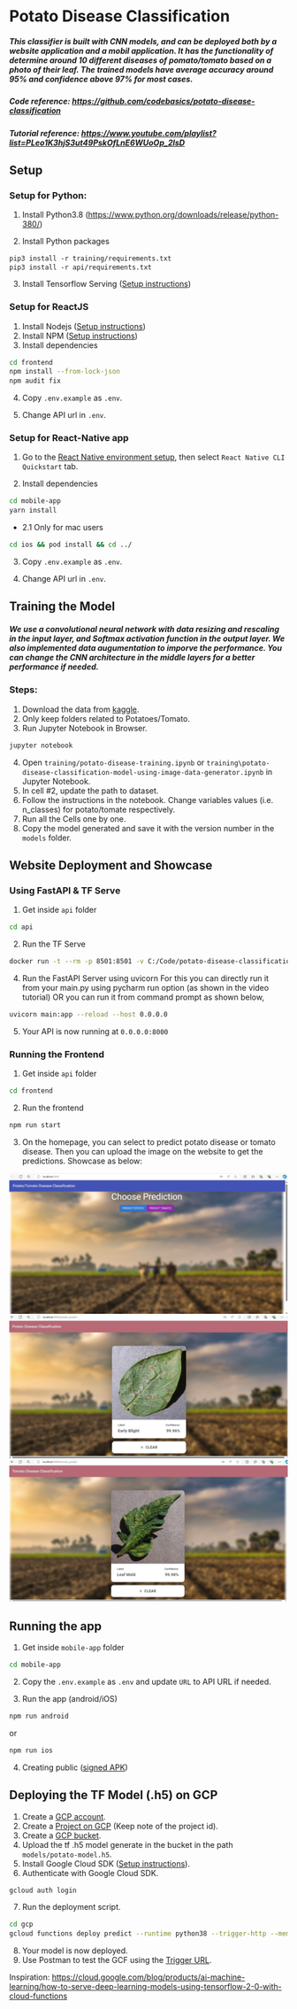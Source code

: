 # Potato Disease Classification

##### This classifier is built with CNN models, and can be deployed both by a website application and a mobil application. It has the functionality of determine around 10 different diseases of pomato/tomato based on a photo of their leaf. The trained models have average accuracy around 95% and confidence above 97% for most cases. 

##### Code reference: https://github.com/codebasics/potato-disease-classification
##### Tutorial reference: https://www.youtube.com/playlist?list=PLeo1K3hjS3ut49PskOfLnE6WUoOp_2lsD

## Setup

### Setup for Python:

1. Install Python3.8 (https://www.python.org/downloads/release/python-380/)

2. Install Python packages

```
pip3 install -r training/requirements.txt
pip3 install -r api/requirements.txt
```

3. Install Tensorflow Serving ([Setup instructions](https://www.tensorflow.org/tfx/serving/setup))

### Setup for ReactJS

1. Install Nodejs ([Setup instructions](https://nodejs.org/en/download/package-manager/))
2. Install NPM ([Setup instructions](https://www.npmjs.com/get-npm))
3. Install dependencies

```bash
cd frontend
npm install --from-lock-json
npm audit fix
```

4. Copy `.env.example` as `.env`.

5. Change API url in `.env`.

### Setup for React-Native app

1. Go to the [React Native environment setup](https://reactnative.dev/docs/environment-setup), then select `React Native CLI Quickstart` tab.  

2. Install dependencies

```bash
cd mobile-app
yarn install
```

  - 2.1 Only for mac users
```bash
cd ios && pod install && cd ../
```

3. Copy `.env.example` as `.env`.

4. Change API url in `.env`.

## Training the Model 

##### We use a convolutional neural network with data resizing and rescaling in the input layer, and Softmax activation function in the output layer. We also implemented data augumentation to imporve the performance. You can change the CNN architecture in the middle layers for a better performance if needed.
### Steps:

1. Download the data from [kaggle](https://www.kaggle.com/arjuntejaswi/plant-village).
2. Only keep folders related to Potatoes/Tomato.
3. Run Jupyter Notebook in Browser.

```bash
jupyter notebook
```

4. Open `training/potato-disease-training.ipynb` or `training\potato-disease-classification-model-using-image-data-generator.ipynb` in Jupyter Notebook.
5. In cell #2, update the path to dataset. 
6. Follow the instructions in the notebook. Change variables values (i.e. n_classes) for potato/tomate respectively.
7. Run all the Cells one by one.
8. Copy the model generated and save it with the version number in the `models` folder.

## Website Deployment and Showcase

### Using FastAPI & TF Serve

1. Get inside `api` folder

```bash
cd api
```

2. Run the TF Serve 

```bash
docker run -t --rm -p 8501:8501 -v C:/Code/potato-disease-classification:/potato-disease-classification tensorflow/serving --rest_api_port=8501 --model_config_file=/potato-disease-classification/model.config.a
```

4. Run the FastAPI Server using uvicorn
   For this you can directly run it from your main.py using pycharm run option (as shown in the video tutorial)
   OR you can run it from command prompt as shown below,

```bash
uvicorn main:app --reload --host 0.0.0.0
```

5. Your API is now running at `0.0.0.0:8000`

### Running the Frontend

1. Get inside `api` folder

```bash
cd frontend
```
2. Run the frontend

```bash
npm run start
```

3. On the homepage, you can select to predict potato disease or tomato disease. Then you can upload the image on the website to get the predictions. Showcase as below:

![web homepahe](web_homepage.jpg)
![web potato](web_potato1.jpg)
![web tomato](web_tomato1.jpg)

## Running the app

1. Get inside `mobile-app` folder

```bash
cd mobile-app
```

2. Copy the `.env.example` as `.env` and update `URL` to API URL if needed.

3. Run the app (android/iOS)

```bash
npm run android
```

or

```bash
npm run ios
```

4. Creating public ([signed APK](https://reactnative.dev/docs/signed-apk-android))


## Deploying the TF Model (.h5) on GCP

1. Create a [GCP account](https://console.cloud.google.com/freetrial/signup/tos?_ga=2.25841725.1677013893.1627213171-706917375.1627193643&_gac=1.124122488.1627227734.Cj0KCQjwl_SHBhCQARIsAFIFRVVUZFV7wUg-DVxSlsnlIwSGWxib-owC-s9k6rjWVaF4y7kp1aUv5eQaAj2kEALw_wcB).
2. Create a [Project on GCP](https://cloud.google.com/appengine/docs/standard/nodejs/building-app/creating-project) (Keep note of the project id).
3. Create a [GCP bucket](https://console.cloud.google.com/storage/browser/).
4. Upload the tf .h5 model generate in the bucket in the path `models/potato-model.h5`.
5. Install Google Cloud SDK ([Setup instructions](https://cloud.google.com/sdk/docs/quickstarts)).
6. Authenticate with Google Cloud SDK.

```bash
gcloud auth login
```

7. Run the deployment script.

```bash
cd gcp
gcloud functions deploy predict --runtime python38 --trigger-http --memory 512 --project project_id
```

8. Your model is now deployed.
9. Use Postman to test the GCF using the [Trigger URL](https://cloud.google.com/functions/docs/calling/http).

Inspiration: https://cloud.google.com/blog/products/ai-machine-learning/how-to-serve-deep-learning-models-using-tensorflow-2-0-with-cloud-functions

